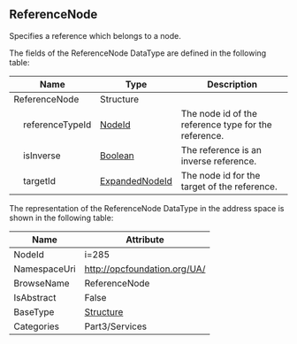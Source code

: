 <!-- datatype -->
## ReferenceNode
Specifies a reference which belongs to a node.  
<!-- end of description -->
The fields of the ReferenceNode DataType are defined in the following table:  

|Name|Type|Description|
|---|---|---|
|ReferenceNode|Structure||
|&nbsp;&nbsp;&nbsp;&nbsp;referenceTypeId|[NodeId](../../../Part3/DataTypes/NodeId/readme.md)|The node id of the reference type for the reference.|
|&nbsp;&nbsp;&nbsp;&nbsp;isInverse|[Boolean](../../../Part3/DataTypes/Boolean/readme.md)|The reference is an inverse reference.|
|&nbsp;&nbsp;&nbsp;&nbsp;targetId|[ExpandedNodeId](../../../Part4/DataTypes/ExpandedNodeId/readme.md)|The node id for the target of the reference.|

The representation of the ReferenceNode DataType in the address space is shown in the following table:  

|Name|Attribute|
|---|---|
|NodeId|i=285|
|NamespaceUri|http://opcfoundation.org/UA/|
|BrowseName|ReferenceNode|
|IsAbstract|False|
|BaseType|[Structure](../../../Part3/DataTypes/Structure/readme.md)|
|Categories|Part3/Services|


